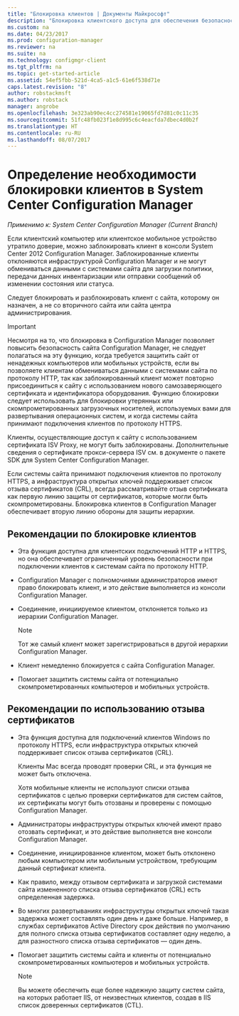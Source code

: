 ```yaml
---
title: "Блокировка клиентов | Документы Майкрософт"
description: "Блокировка клиентского доступа для обеспечения безопасности с помощью System Center Configuration Manager."
ms.custom: na
ms.date: 04/23/2017
ms.prod: configuration-manager
ms.reviewer: na
ms.suite: na
ms.technology: configmgr-client
ms.tgt_pltfrm: na
ms.topic: get-started-article
ms.assetid: 54ef5fbb-521d-4ca5-a1c5-61e6f538d71e
caps.latest.revision: "8"
author: robstackmsft
ms.author: robstack
manager: angrobe
ms.openlocfilehash: 3e323ab90ec4cc274581e19065fd7d81c0c11c35
ms.sourcegitcommit: 51fc48fb023f1e8d995c6c4eacfda7dbec4d0b2f
ms.translationtype: HT
ms.contentlocale: ru-RU
ms.lasthandoff: 08/07/2017
---
```

# <a name="determine-whether-to-block-clients-in-system-center-configuration-manager"></a>Определение необходимости блокировки клиентов в System Center Configuration Manager

*Применимо к: System Center Configuration Manager (Current Branch)*

Если клиентский компьютер или клиентское мобильное устройство утратило доверие, можно заблокировать клиент в консоли System Center 2012 Configuration Manager. Заблокированные клиенты отклоняются инфраструктурой Configuration Manager и не могут обмениваться данными с системами сайта для загрузки политики, передачи данных инвентаризации или отправки сообщений об изменении состояния или статуса.  

 Следует блокировать и разблокировать клиент с сайта, которому он назначен, а не со вторичного сайта или сайта центра администрирования.  

> [!IMPORTANT]  
>  Несмотря на то, что блокировка в Configuration Manager позволяет повысить безопасность сайта Configuration Manager, не следует полагаться на эту функцию, когда требуется защитить сайт от ненадежных компьютеров или мобильных устройств, если вы позволяете клиентам обмениваться данными с системами сайта по протоколу HTTP, так как заблокированный клиент может повторно присоединиться к сайту с использованием нового самозаверяющего сертификата и идентификатора оборудования. Функцию блокировки следует использовать для блокировки утерянных или скомпрометированных загрузочных носителей, используемых вами для развертывания операционных систем, и когда системы сайта принимают подключения клиентов по протоколу HTTPS.  

 Клиенты, осуществляющие доступ к сайту с использованием сертификата ISV Proxy, не могут быть заблокированы. Дополнительные сведения о сертификате прокси-сервера ISV см. в документе о пакете SDK для System Center Configuration Manager.  

 Если системы сайта принимают подключения клиентов по протоколу HTTPS, а инфраструктура открытых ключей поддерживает список отзыва сертификатов (CRL), всегда рассматривайте отзыв сертификата как первую линию защиты от сертификатов, которые могли быть скомпрометированы. Блокировка клиентов в Configuration Manager обеспечивает вторую линию обороны для защиты иерархии.  

##  <a name="BKMK_Block_vs_CRL"></a> Рекомендации по блокировке клиентов  

-   Эта функция доступна для клиентских подключений HTTP и HTTPS, но она обеспечивает ограниченный уровень безопасности при подключении клиентов к системам сайта по протоколу HTTP.  

-   Configuration Manager с полномочиями администраторов имеют право блокировать клиент, и это действие выполняется из консоли Configuration Manager.  

-   Соединение, инициируемое клиентом, отклоняется только из иерархии Configuration Manager.  

    > [!NOTE]  
    >  Тот же самый клиент может зарегистрироваться в другой иерархии Configuration Manager.  

-   Клиент немедленно блокируется с сайта Configuration Manager.  

-   Помогает защитить системы сайта от потенциально скомпрометированных компьютеров и мобильных устройств.  

## <a name="considerations-for-using-certificate-revocation"></a>Рекомендации по использованию отзыва сертификатов  

-   Эта функция доступна для подключений клиентов Windows по протоколу HTTPS, если инфраструктура открытых ключей поддерживает список отзыва сертификатов (CRL).  

     Клиенты Mac всегда проводят проверки CRL, и эта функция не может быть отключена.  

     Хотя мобильные клиенты не используют списки отзыва сертификатов с целью проверки сертификатов для систем сайтов, их сертификаты могут быть отозваны и проверены с помощью Configuration Manager.  

-   Администраторы инфраструктуры открытых ключей имеют право отозвать сертификат, и это действие выполняется вне консоли Configuration Manager.  

-   Соединение, инициированное клиентом, может быть отклонено любым компьютером или мобильным устройством, требующим данный сертификат клиента.  

-   Как правило, между отзывом сертификата и загрузкой системами сайта измененного списка отзыва сертификатов (CRL) есть определенная задержка.  

-   Во многих развертываниях инфраструктуры открытых ключей такая задержка может составлять один день и даже больше. Например, в службах сертификатов Active Directory срок действия по умолчанию для полного списка отзыва сертификатов составляет одну неделю, а для разностного списка отзыва сертификатов — один день.  

-   Помогает защитить системы сайта и клиенты от потенциально скомпрометированных компьютеров и мобильных устройств.  

    > [!NOTE]  
    >  Вы можете обеспечить еще более надежную защиту систем сайта, на которых работает IIS, от неизвестных клиентов, создав в IIS список доверенных сертификатов (CTL).  
